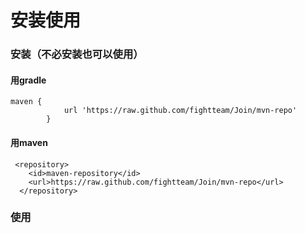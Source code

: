 # 安装使用

### 安装（不必安装也可以使用）

#### 用gradle

```
maven {
            url 'https://raw.github.com/fightteam/Join/mvn-repo'
        }
```

#### 用maven

```
 <repository>
    <id>maven-repository</id>
    <url>https://raw.github.com/fightteam/Join/mvn-repo</url>
  </repository>
```

### 使用

